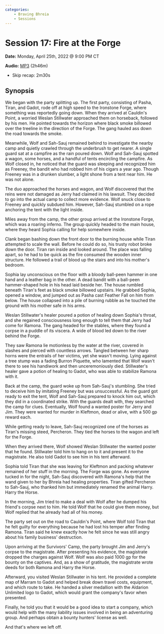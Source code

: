 ```yaml
---
categories:
    - Braving Bhreia
    - Sessions
---
```

# Session 17: Fire at the Forge

**Date:** Monday, April 25th, 2022 @ 9:00 PM CT

**Audio:** [MP3](https://drive.google.com/file/d/1h6v_nqgMWR9ZDzXCsWGR2xpPIK3zF61y/view?usp=sharing) (2h46m)

- Skip recap: 2m30s

## Synopsis

We began with the party splitting up. The first party, consisting of Pasha, Tiran, and Gadot, rode off at high speed to the Ironstone Forge, where something was reportedly going down. When they arrived at Cauldin's Point, a worried Weslan Stillwater approached them on horseback, followed by his men. He pointed towards the horizon where black smoke billowed over the treeline in the direction of the Forge. The gang hauled ass down the road towards the smoke.

Meanwhile, Wolf and Sah-Sauj remained behind to investigate the nearby camp and quietly crawled through the underbrush to get nearer. A single guard sat at a campfire as the rain poured down. Wolf and Sah-Sauj spotted a wagon, some horses, and a handful of tents encircling the campfire. As Wolf closed in, he noticed that the guard was sleeping and recognized him as Freeney, the bandit who had robbed him of his cigars a year ago. Though Freeney was in a drunken slumber, a light shone from a tent near him. He was not alone.

The duo approached the horses and wagon, and Wolf discovered that the reins were not damaged as Jerry had claimed in his lawsuit. They decided to go into the actual camp to collect more evidence. Wolf snuck close to Freeney and quickly subdued him. However, Sah-Sauj stumbled on a rope anchoring the tent with the light inside.

Miles away from the camp, the other group arrived at the Ironstone Forge, which was a roaring inferno. The group quickly headed to the main house, where they heard Sophia calling for help somewhere inside.

Clank began bashing down the front door to the burning house while Tiran attempted to scale the wall. Before he could do so, his trusty robot broke down the door. Tiran ran inside and looked around. The place was falling apart, so he had to be quick as the fire consumed the wooden inner structure. He followed a trail of blood up the stairs and into his mother's bedroom.

Sophia lay unconscious on the floor with a bloody ball-peen hammer in one hand and a leather bag in the other. A dead bandit with a ball-peen hammer-shaped hole in his head laid beside her. The house rumbled beneath Tiran's feet as black smoke billowed upstairs. He grabbed Sophia, opened a window, and jumped out as Pasha cast Feather Fall on him from below. The house collapsed into a pile of burning rubble as he touched the ground with his mother safe in his arms.

Weslan Stillwater's healer poured a potion of healing down Sophia's throat, and she regained consciousness long enough to tell them that Jerry had come for Ramona. The gang headed for the stables, where they found a corpse in a puddle of its viscera. A wide of blood led down to the river behind the Forge.

They saw Ramona lie motionless by the water at the river, covered in slashes and pierced with countless arrows. Tangled between her sharp horns were the entrails of her victims, yet she wasn't moving. Lying against a tree stump was a fading Burron Piquette, who lamented that Wolf wasn't there to see his handiwork and then unceremoniously died. Stillwater's healer gave a potion of healing to Gadot, who was able to stabilize Ramona with it.

Back at the camp, the guard woke up from Sah-Sauj's stumbling. She tried to deceive him by imitating Freeney but was unsuccessful. As the guard got ready to exit the tent, Wolf and Sah-Sauj prepared to knock him out, which they did in a coordinated strike. With the guards dealt with, they searched the camp for clues. Eventually, Wolf found a wanted poster for Jerry and Jim. They were wanted for murder in Kleftmon, dead or alive, with a 500 gp reward each.

While getting ready to leave, Sah-Sauj recognized one of the horses as Tiran's missing steed, Percheron. They tied the horses to the wagon and left for the Forge.

When they arrived there, Wolf showed Weslan Stillwater the wanted poster that he found. Stillwater told him to hang on to it and present it to the magistrate. He also told Gadot to see him in his tent afterward.

Sophia told Tiran that she was leaving for Kleftmon and packing whatever remained of her stuff in the morning. The Forge was gone. As everyone tucked in for the night, Sah-Sauj discovered with Ramona's help that the wand given to her by Bhreia had healing properties. Tiran gifted Percheron to Sah-Sauj, who thanked him but immediately renamed the animal Harry. Harry the Horse.

In the morning, Jim tried to make a deal with Wolf after he dumped his friend's corpse next to him. He told Wolf that he could give them money, but Wolf replied that he already had all of his money.

The party set out on the road to Cauldin's Point, where Wolf told Tiran that he felt guilty for everything because he had lost his temper after finding Ramona. Tiran said he knew exactly how he felt since he was still angry about his family business' destruction.

Upon arriving at the Survivors' Camp, the party brought Jim and Jerry's corpse to the magistrate. After presenting his evidence, the magistrate dropped the charges against Wolf. Wolf was also paid 1000 gp for the bounty on the captives. And, as a show of gratitude, the magistrate wrote deeds for both Ramona and Harry the Horse.

Afterward, you visited Weslan Stillwater in his tent. He provided a complete map of Marram to Gadot and helped break down travel costs, equipment, and which route to take. He handed a silver medallion with the Aldarion Unlimited logo to Gadot, which would grant the company's favor when presented.

Finally, he told you that it would be a good idea to start a company, which would help with the many liability issues involved in being an adventuring group. And perhaps obtain a bounty hunters' license as well.

And that's where we left off.
